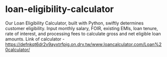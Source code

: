 # loan-eligibility-calculator
 Our Loan Eligibility Calculator, built with Python, swiftly determines customer eligibility. Input monthly salary, FOIR, existing EMIs, loan tenure, rate of interest, and processing fees to calculate gross and net eligible loan amounts.
Link of calculator - https://defnkqt6dr2v9ayxtrfpig.on.drv.tw/www.loancalculator.com/Loan%20calculator/
